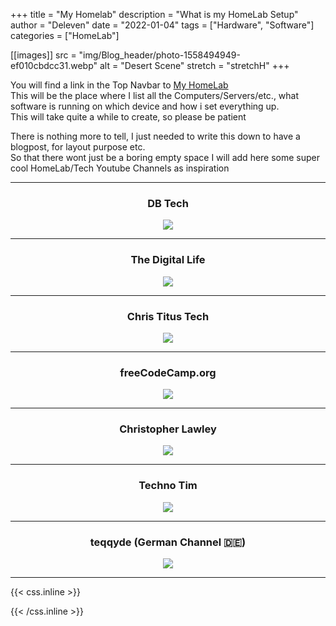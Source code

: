+++
title = "My Homelab"
description = "What is my HomeLab Setup"
author = "Deleven"
date = "2022-01-04"
tags = ["Hardware", "Software"]
categories = ["HomeLab"]

[[images]]
src = "img/Blog_header/photo-1558494949-ef010cbdcc31.webp"
alt = "Desert Scene"
stretch = "stretchH"
+++

<!-- ----------------------------------- -->

<!-- ---------- Text Snippet ----------- -->

<!-- ----------------------------------- -->

You will find a link in the Top Navbar to [My HomeLab](/homelab)  
This will be the place where I list all the Computers/Servers/etc., what software is running on which device and how i set everything up.  
This will take quite a while to create, so please be patient

<!--more-->

<!-- ################################### -->

<!-- ######## Full Blog Text ########### -->

There is nothing more to tell, I just needed to write this down to have a blogpost, for layout purpose etc.  
So that there wont just be a boring empty space I will add here some super cool HomeLab/Tech Youtube Channels as inspiration  

<div style="text-align: center;">

---

### DB Tech  

<a href="https://www.youtube.com/c/DBTechYT" target="_blank"> <!-- Link opens in new Tab -->
<img src="https://yt3.ggpht.com/ytc/AKedOLRzf02f62e5a9xOT5RX2J0IOSuWbf4SCnfSXUkQ7w=s88-c-k-c0x00ffffff-no-rj" /></a> <!-- Linked Picture -->

---

### The Digital Life  

<a href="https://www.youtube.com/channel/UCZNhwA1B5YqiY1nLzmM0ZRg" target="_blank"> <!-- Link opens in new Tab -->
<img src="https://yt3.ggpht.com/ytc/AKedOLRGg8dfFdU9uuCTGnUfgLcAi807UT1n8j6-vVjhpw=s88-c-k-c0x00ffffff-no-rj" /></a> <!-- Linked Picture -->

---

### Chris Titus Tech

<a href="https://www.youtube.com/user/homergfunk" target="_blank"> <!-- Link opens in new Tab -->
<img src="https://yt3.ggpht.com/ytc/AKedOLTE8sCvbu2Gebpjlu_bX4YJxwFbnKai7m8zxWD05g=s88-c-k-c0x00ffffff-no-rj" /></a> <!-- Linked Picture -->

---

### freeCodeCamp.org

<a href="https://www.youtube.com/c/Freecodecamp" target="_blank"> <!-- Link opens in new Tab -->
<img src="https://yt3.ggpht.com/ytc/AKedOLTtJvQ1Vfew91vemeLaLdhjOwGx3tTBLlreK_QUyA=s88-c-k-c0x00ffffff-no-rj" /></a> <!-- Linked Picture -->

---

### Christopher Lawley

<a href="https://www.youtube.com/c/ChristopherLawleyUntitledSite" target="_blank"> <!-- Link opens in new Tab -->
<img src="https://yt3.ggpht.com/qAZZ06lcjUzkDcw4-NB6KdvSNT0Q_7xNn9CNpLh6RNmS1rYM8S8ZyX8Oxd6ySZvqFhptvErqrx4=s88-c-k-c0x00ffffff-no-rj" /></a> <!-- Linked Picture -->

---

### Techno Tim

<a href="https://www.youtube.com/c/TechnoTimLive" target="_blank"> <!-- Link opens in new Tab -->
<img src="https://yt3.ggpht.com/ytc/AKedOLRSvRMbZOFnESM-vdQhabWDsrR_PtOCHZaXribiGA=s88-c-k-c0x00ffffff-no-rj" /></a> <!-- Linked Picture -->

---

### teqqyde (German Channel 🇩🇪)

<a href="https://www.youtube.com/c/teqqyde" target="_blank"> <!-- Link opens in new Tab -->
<img src="https://yt3.ggpht.com/ytc/AKedOLQ76pwKXCFVNmIR8HdgjT_JmDQBSI7YB5wmb4dUjw=s88-c-k-c0x00ffffff-no-rj" /></a> <!-- Linked Picture -->

---

</div>

<!-- ################################### -->

<!-- +++++++++++++++++++++++++++++++++++ -->

<!-- ++++++++++ CSS-Styling ++++++++++++ -->

<!-- +++++++++++++++++++++++++++++++++++ -->

{{< css.inline >}}

<style>
.emojify {
 font-family: Apple Color Emoji,Segoe UI Emoji,NotoColorEmoji,Segoe UI Symbol,Android Emoji,EmojiSymbols;
 font-size: 2rem;
 vertical-align: middle;
}
@media screen and (max-width:650px) {
    .nowrap {
 display: block;
 margin: 25px 0;
}
}
</style>

{{< /css.inline >}}

